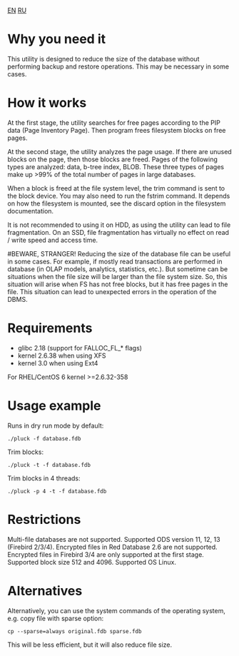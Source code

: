 [EN](README.md) [RU](README.ru.md)

# Why you need it
This utility is designed to reduce the size of the database without performing backup and restore operations. This may be necessary in some cases.

# How it works
At the first stage, the utility searches for free pages according to the PIP data (Page Inventory Page). Then program frees filesystem blocks on free pages.

At the second stage, the utility analyzes the page usage. If there are unused blocks on the page, then those blocks are freed. Pages of the following types are analyzed: data, b-tree index, BLOB. These three types of pages make up >99% of the total number of pages in large databases.

When a block is freed at the file system level, the trim command is sent to the block device. You may also need to run the fstrim command. It depends on how the filesystem is mounted, see the discard option in the filesystem documentation.

It is not recommended to using it on HDD, as using the utility can lead to file fragmentation. On an SSD, file fragmentation has virtually no effect on read / write speed and access time.

#BEWARE, STRANGER!
Reducing the size of the database file can be useful in some cases. For example, if mostly read transactions are performed in database (in OLAP models, analytics, statistics, etc.). But sometime can be situations  when the file size will be larger than the file system size. So, this situation will arise when FS has not free blocks, but it has free pages in the file. This situation can lead to unexpected errors in the operation of the DBMS.

# Requirements
* glibс 2.18 (support for FALLOC_FL_* flags)
* kernel 2.6.38 when using XFS
* kernel 3.0 when using Ext4

For RHEL/CentOS 6 kernel >=2.6.32-358

# Usage example
Runs in dry run mode by default:

    ./pluck -f database.fdb

Trim blocks:

    ./pluck -t -f database.fdb

Trim blocks in 4 threads:

    ./pluck -p 4 -t -f database.fdb 

# Restrictions
Multi-file databases are not supported.
Supported ODS version 11, 12, 13 (Firebird 2/3/4).
Encrypted files in Red Database 2.6 are not supported.
Encrypted files in Firebird 3/4 are only supported at the first stage.
Supported block size 512 and 4096.
Supported OS Linux.

# Alternatives
Alternatively, you can use the system commands of the operating system, e.g. copy file with sparse option:

    cp --sparse=always original.fdb sparse.fdb

This will be less efficient, but it will also reduce file size.
